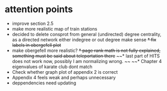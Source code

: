 # attention points

* improve section 2.5
* make more realistic map of train stations
* decided to delete consprot from general (undirected) degree centrality, as a directed network either indegree or out degree make sense
~~* fix labels in obergefell plot~~
* make obergefell more realistic?
~~* page rank math is not fully explained, something must be said about teleportation there~~
~~* last part of HITS does not work now, possibly I am normalizing wrong. ~~
~~* Chapter 4 eigenvalues of karate club dont match
* Check whether graph plot of appendix 2 is correct
* Appendix 4 feels weak and perhaps unnecessary
* deppendencies need updating
